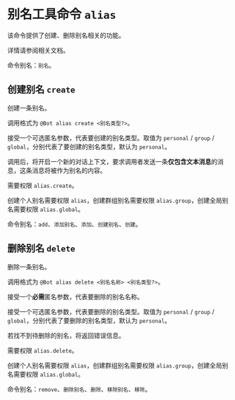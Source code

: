 # 别名工具命令 `alias`

该命令提供了创建、删除别名相关的功能。

详情请参阅相关文档。

命令别名：`别名`。

## 创建别名 `create`

创建一条别名。

调用格式为 `@Bot alias create <别名类型?>`。

接受一个可选匿名参数，代表要创建的别名类型。取值为 `personal` / `group` / `global`，分别代表了要创建的别名类型，默认为 `personal`。

调用后，将开启一个新的对话上下文，要求调用者发送一条**仅包含文本消息**的消息，这条消息将被作为别名的内容。

需要权限 `alias.create`。

创建个人别名需要权限 `alias`，创建群组别名需要权限 `alias.group`，创建全局别名需要权限 `alias.global`。

命令别名：`add`、`添加别名`、`添加`、`创建别名`、`创建`。

## 删除别名 `delete`

删除一条别名。

调用格式为 `@Bot alias delete <别名名称> <别名类型?>`。

接受一个**必需**匿名参数，代表要删除的别名名称。

接受一个可选匿名参数，代表要删除的别名类型。取值为 `personal` / `group` / `global`，分别代表了要删除的别名类型，默认为 `personal`。

若找不到待删除的别名，将返回错误信息。

需要权限 `alias.delete`。

创建个人别名需要权限 `alias`，创建群组别名需要权限 `alias.group`，创建全局别名需要权限 `alias.global`。

命令别名：`remove`、`删除别名`、`删除`、`移除别名`、`移除`。
